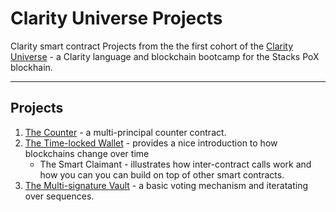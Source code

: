 # Clarity Universe Projects

Clarity smart contract Projects from the the first cohort of the [Clarity Universe](https://stacks.org/clarity-universe) - a Clarity language and blockchain bootcamp for the Stacks PoX blockhain.

___
## Projects
1. [The Counter](https://github.com/Sajakhtar/clarity-universe/tree/main/projects/counter) - a multi-principal counter contract.
1. [The Time-locked Wallet](https://github.com/Sajakhtar/clarity-universe/tree/main/projects/timelocked-wallet) - provides a nice introduction to how blockchains change over time
    - The Smart Claimant - illustrates how inter-contract calls work and how you can you can build on top of other smart contracts.
1. [The Multi-signature Vault](https://github.com/Sajakhtar/clarity-universe/tree/main/projects/multisig-vault) - a basic voting mechanism and iteratating over sequences.
